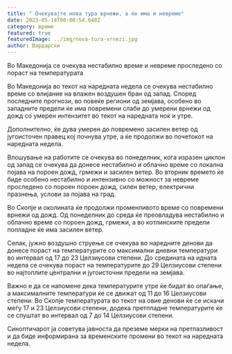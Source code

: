 ```yaml
---
title: " Очекувајте нова тура врнежи, а ќе има и невреме"
date: 2023-05-14T00:00:54.648Z
category: време
featured: true
featuredImage: ../img/nova-tura-vrnezi.jpg
author: Вардарски
---
```

Во Македонија се очекува нестабилно време и невреме проследено со пораст на температурата

Во Македонија во текот на наредната недела се очекува нестабилно време со влијание на влажен воздушен бран од запад. Според последните прогнози, во повеќе региони од земјава, особено во западните предели ќе има повремени слаби до умерени врнежи од дожд со умерен интензитет во текот на наредната ноќ и утре.

Дополнително, ќе дува умерен до повремено засилен ветер од југоисточен правец кој почнува утре, а ќе продолжи во почетокот на наредната недела.

Влошување на работите се очекува во понеделник, кога изразен циклон од запад се очекува да донесе нестабилно и облачно време со локална појава на пороен дожд, грмежи и засилен ветер. Во вторник времето ќе биде особено нестабилно и интензивно со можност за невреме проследено со пороен пороен дожд, силен ветер, електрични празнења, услови за појава на град.

Во Скопје и околината ќе продолжи променливото време со повремени врнежи од дожд. Од понеделник до среда ќе преовладува нестабилно и облачно време со пороен дожд, грмежи, а во котлинските предели попладне ќе има засилен ветер.

Сепак, јужно воздушно струење се очекува во наредните денови да донесе пораст на температурите со максимални дневни температури во интервал од 17 до 23 Целзиусови степени. До средината на идната недела се очекува пораст на температурите до 29 Целзиусови степени во најтоплите централни и југоисточни предели на земјава.

Важно е да се напомене дека температурите утре ќе бидат во опаѓање, а максималните температури ќе се движат од 11 до 16 Целзиусови степени. Во Скопје температурата во текот на овие денови ќе се искачи меѓу 17 и 23 Целзиусови степени, додека претпладне температурите ќе се спуштат во интервал од 7 до 14 Целзиусови степени.

Синоптичарот ја советува јавноста да преземе мерки на претпазливост и да биде информирана за временските промени во текот на наредната недела.